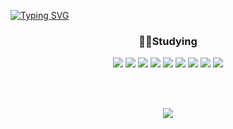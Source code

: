 [![Typing SVG](https://readme-typing-svg.demolab.com?font=Charm&weight=700&size=35&pause=1000&color=A0C4FF&center=true&vCenter=true&width=800&height=100&lines=Hi+there%2C+I'm+Jaeyoon:D)](https://git.io/typing-svg)

<div align="center">

### 👨‍💻Studying

<img src="https://img.shields.io/badge/react-61DAFB?style=flat-square&logo=react&logoColor=white">
<img src="https://img.shields.io/badge/javascript-F7DF1E?style=flat-square&logo=javascript&logoColor=white">
<img src="https://img.shields.io/badge/node.js-339933?style=flat-square&logo=node.js&logoColor=white">
<img src="https://img.shields.io/badge/HTML5-E34F26?style=flat-square&logo=HTML5&logoColor=white">   

<img src="https://img.shields.io/badge/css3-1572B6?style=flat-square&logo=css3&logoColor=white">
<img src="https://img.shields.io/badge/spring boot-6DB33F?style=flat-square&logo=spring&logoColor=white">
<img src="https://img.shields.io/badge/java-936639?style=flat-square&logo=java&logoColor=white">
<img src="https://img.shields.io/badge/mysql-4479A1?style=flat-square&logo=mysql&logoColor=white">
<img src="https://img.shields.io/badge/mongodb-47A248?style=flat-square&logo=mongodb&logoColor=white">   

</br></br>

<img src="https://github-readme-stats.vercel.app/api?username=jaeyooon&theme=rose_pine&show_icons=true">

</div>




